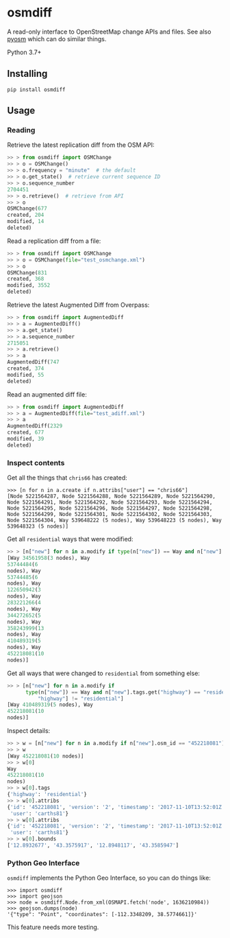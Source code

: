 # osmdiff

A read-only interface to OpenStreetMap change APIs and files. See also [pyosm](https://github.com/iandees/pyosm) which
can do similar things.

Python 3.7+

## Installing

`pip install osmdiff`

## Usage

### Reading

Retrieve the latest replication diff from the OSM API:

```python
>> > from osmdiff import OSMChange
>> > o = OSMChange()
>> > o.frequency = "minute"  # the default
>> > o.get_state()  # retrieve current sequence ID
>> > o.sequence_number
2704451
>> > o.retrieve()  # retrieve from API
>> > o
OSMChange(677
created, 204
modified, 14
deleted)
```

Read a replication diff from a file:

```python
>> > from osmdiff import OSMChange
>> > o = OSMChange(file="test_osmchange.xml")
>> > o
OSMChange(831
created, 368
modified, 3552
deleted)
```

Retrieve the latest Augmented Diff from Overpass:

```python
>> > from osmdiff import AugmentedDiff
>> > a = AugmentedDiff()
>> > a.get_state()
>> > a.sequence_number
2715051
>> > a.retrieve()
>> > a
AugmentedDiff(747
created, 374
modified, 55
deleted)
```

Read an augmented diff file:

```python
>> > from osmdiff import AugmentedDiff
>> > a = AugmentedDiff(file="test_adiff.xml")
>> > a
AugmentedDiff(2329
created, 677
modified, 39
deleted)
```

### Inspect contents

Get all the things that `chris66` has created:

```
>>> [n for n in a.create if n.attribs["user"] == "chris66"]
[Node 5221564287, Node 5221564288, Node 5221564289, Node 5221564290, Node 5221564291, Node 5221564292, Node 5221564293, Node 5221564294, Node 5221564295, Node 5221564296, Node 5221564297, Node 5221564298, Node 5221564299, Node 5221564301, Node 5221564302, Node 5221564303, Node 5221564304, Way 539648222 (5 nodes), Way 539648223 (5 nodes), Way 539648323 (5 nodes)]
```

Get all `residential` ways that were modified:

```python
>> > [n["new"] for n in a.modify if type(n["new"]) == Way and n["new"].tags.get("highway") == "residential"]
[Way 34561958(3 nodes), Way
53744484(6
nodes), Way
53744485(6
nodes), Way
122650942(3
nodes), Way
283221266(4
nodes), Way
344272652(5
nodes), Way
358243999(13
nodes), Way
410489319(5
nodes), Way
452218081(10
nodes)]
```

Get all ways that were changed to `residential` from something else:

```python
>> > [n["new"] for n in a.modify if
      type(n["new"]) == Way and n["new"].tags.get("highway") == "residential" and n["old"].tags[
          "highway"] != "residential"]
[Way 410489319(5 nodes), Way
452218081(10
nodes)]
```

Inspect details:

```python
>> > w = [n["new"] for n in a.modify if n["new"].osm_id == "452218081"]
>> > w
[Way 452218081(10 nodes)]
>> > w[0]
Way
452218081(10
nodes)
>> > w[0].tags
{'highway': 'residential'}
>> > w[0].attribs
{'id': '452218081', 'version': '2', 'timestamp': '2017-11-10T13:52:01Z', 'changeset': '53667190', 'uid': '2352517',
 'user': 'carths81'}
>> > w[0].attribs
{'id': '452218081', 'version': '2', 'timestamp': '2017-11-10T13:52:01Z', 'changeset': '53667190', 'uid': '2352517',
 'user': 'carths81'}
>> > w[0].bounds
['12.8932677', '43.3575917', '12.8948117', '43.3585947']
```

### Python Geo Interface

`osmdiff` implements the Python Geo Interface, so you can do things like:

```=python
>>> import osmdiff
>>> import geojson
>>> node = osmdiff.Node.from_xml(OSMAPI.fetch('node', 1636210984))
>>> geojson.dumps(node)
'{"type": "Point", "coordinates": [-112.3348209, 38.5774661]}'
```

This feature needs more testing. 